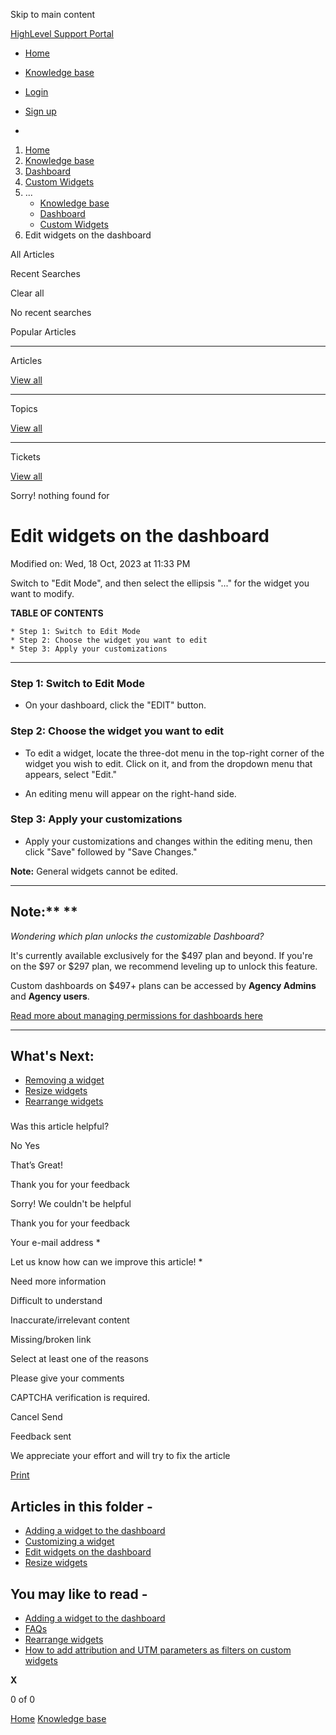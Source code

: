 Skip to main content

[ HighLevel Support Portal ](https://help.gohighlevel.com)

  * [ Home ](/support/home)
  * [ Knowledge base ](/support/solutions)

  * [Login](/support/login)
  * [Sign up](/support/signup)
  * 

  1. [Home](/support/home)
  2. [Knowledge base](/support/solutions)
  3. [Dashboard](/support/solutions/48000449586)
  4. [Custom Widgets](/support/solutions/folders/155000000192)
  5. ... 
     * [Knowledge base](/support/solutions)
     * [Dashboard](/support/solutions/48000449586)
     * [Custom Widgets](/support/solutions/folders/155000000192)
  6. Edit widgets on the dashboard

All  Articles 

Recent Searches

Clear all

No recent searches

Popular Articles

* * *

Articles

[View all](/support/search/solutions)

* * *

Topics

[View all](/support/search/topics)

* * *

Tickets

[View all](/support/search/tickets)

Sorry! nothing found for   

# Edit widgets on the dashboard

Modified on: Wed, 18 Oct, 2023 at 11:33 PM

Switch to "Edit Mode", and then select the ellipsis "..." for the widget you want to modify.

**TABLE OF CONTENTS**

    * Step 1: Switch to Edit Mode
    * Step 2: Choose the widget you want to edit
    * Step 3: Apply your customizations

* * *

### **Step 1: Switch to Edit Mode**

  * On your dashboard, click the "EDIT" button.  

### **Step 2: Choose the widget you want to edit**

  * To edit a widget, locate the three-dot menu in the top-right corner of the widget you wish to edit. Click on it, and from the dropdown menu that appears, select "Edit."  

  * An editing menu will appear on the right-hand side.  

### **Step 3: Apply your customizations**

  * Apply your customizations and changes within the editing menu, then click "Save" followed by "Save Changes."  

**Note:**  General widgets cannot be edited.

* * *

## **Note:**** **

_Wondering which plan unlocks the customizable Dashboard?_

It's currently available exclusively for the $497 plan and beyond. If you're on the $97 or $297 plan, we recommend leveling up to unlock this feature. 

Custom dashboards on $497+ plans can be accessed by **Agency Admins** and **Agency users**.

[Read more about managing permissions for dashboards here](https://help.gohighlevel.com/en/support/solutions/articles/155000001230)

* * *

## **What's Next:**

  * [Removing a widget](https://help.gohighlevel.com/en/support/solutions/articles/155000001211)
  * [Resize widgets](https://help.gohighlevel.com/en/support/solutions/articles/155000001209)
  * [Rearrange widgets](https://help.gohighlevel.com/en/support/solutions/articles/155000001210)

###   

Was this article helpful?

No  Yes 

That’s Great!

Thank you for your feedback

Sorry! We couldn't be helpful

Thank you for your feedback

Your e-mail address *

Let us know how can we improve this article! *

Need more information 

Difficult to understand 

Inaccurate/irrelevant content 

Missing/broken link 

Select at least one of the reasons 

Please give your comments 

CAPTCHA verification is required. 

Cancel  Send 

Feedback sent

We appreciate your effort and will try to fix the article

[Print](javascript:print\(\))

## Articles in this folder -

  * [Adding a widget to the dashboard](/support/solutions/articles/155000001206-adding-a-widget-to-the-dashboard)
  * [Customizing a widget](/support/solutions/articles/155000001207-customizing-a-widget)
  * [Edit widgets on the dashboard](/support/solutions/articles/155000001208-edit-widgets-on-the-dashboard)
  * [Resize widgets](/support/solutions/articles/155000001209-resize-widgets)

## You may like to read -

  * [Adding a widget to the dashboard](/support/solutions/articles/155000001206-adding-a-widget-to-the-dashboard)
  * [FAQs](/support/solutions/articles/155000001230-faqs)
  * [Rearrange widgets](/support/solutions/articles/155000001210-rearrange-widgets)
  * [How to add attribution and UTM parameters as filters on custom widgets](/support/solutions/articles/155000002549-how-to-add-attribution-and-utm-parameters-as-filters-on-custom-widgets)

**X**

0 of 0 []()

[Home](/support/home) [Knowledge base](/support/solutions)
